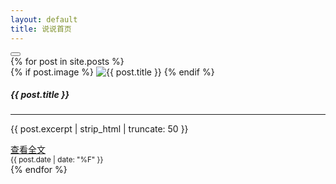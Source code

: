 ```yaml
---
layout: default
title: 说说首页
---
```

<div class="container shadow rounded my-5" id="blog">
    <button id="toggleView" class="btn btn-toggleView my-3">
        <i class="bi bi-list-ul fs-5"></i>
    </button>
    <!-- 卡片模式 -->
    <div class="row gy-4 pb-5 rounded" id="cardView">
        {% for post in site.posts %}
        <div class="col-12 col-sm-12 col-md-6 col-lg-6 col-xl-4">
            <div class="card h-100 shadow-sm">
                {% if post.image %}
                <img src="{{ post.image }}" class="card-img-top" alt="{{ post.title }}" crossorigin="anonymous" referrerpolicy="no-referrer" loading="lazy">
                {% endif %}
                <div class="card-body">
                    <h5 class="card-title">{{ post.title }}</h5>
                    <hr>
                    <p class="card-text">{{ post.excerpt | strip_html | truncate: 50 }}</p>
                    <a class="btn btn-link stretched-link" href="{{ post.url }}" role="button">查看全文</a>
                </div>
                <div class="card-footer">
                    <small class="text-reset">{{ post.date | date: "%F" }}</small>
                </div>
            </div>
        </div>
        {% endfor %}
    </div>
    <!-- 列表模式 -->
    <ul class="list-group pb-5" id="listView" style="display: none;">
        {% assign posts_by_year = site.posts | group_by_exp: "post", "post.date | date: '%Y'" %}
        {% for year in posts_by_year %}
        {% assign beatles = year.name | split: "" %}
        <h4 class="text-center py-2 m-0">
            {% for member in beatles %}
            <i class="bi bi-{{ member }}-square-fill"></i>
            {% endfor %}
            <i class="bi bi-info opacity-25" data-bs-toggle="tooltip" data-bs-placement="right" title="{{ year.items.size }}"></i>
        </h4>
        {% for post in year.items %}
        <li class="list-group-item d-flex justify-content-between align-items-center">
            <a href="{{ post.url }}" class="text-decoration-none text-reset lh-lg">{{ post.title }}</a>
            <small class="fst-italic" style="font-family: fantasy;">{{ post.date | date: "%-m月%d" }}</small>
        </li>
        {% endfor %}
        {% endfor %}
    </ul>
</div>
<script>
document.addEventListener("DOMContentLoaded", function() {
    const toggleButton = document.getElementById("toggleView");
    const cardView = document.getElementById("cardView");
    const listView = document.getElementById("listView");
    const icon = toggleButton.querySelector("i"); // 获取按钮内的图标元素
    let isCardView = true;

    toggleButton.addEventListener("click", function() {
        if (isCardView) {
            cardView.style.display = "none";
            listView.style.display = "flex";

            icon.classList.remove("bi-list-ul");
            icon.classList.add("bi-grid-3x2"); // 切换到网格图标

            isCardView = false;
        } else {
            listView.style.display = "none";
            cardView.style.display = "flex";

            icon.classList.remove("bi-grid-3x2");
            icon.classList.add("bi-list-ul"); // 切换到列表图标

            isCardView = true;
        }
    });
});
const tooltipTriggerList = document.querySelectorAll('[data-bs-toggle="tooltip"]')
const tooltipList = [...tooltipTriggerList].map(tooltipTriggerEl => new bootstrap.Tooltip(tooltipTriggerEl))
</script>